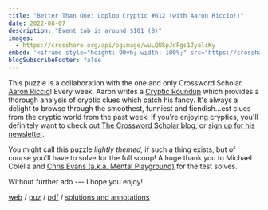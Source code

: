 ```yaml
---
title: "Better Than One: Loplop Cryptic #012 (with Aaron Riccio!)"
date: 2022-08-07
description: "Event tab is around $101 (8)"
images:
  - https://crosshare.org/api/ogimage/wuLQUkpJdFgs1JyaliKy
embed: '<iframe style="height: 90vh; width: 100%;" src="https://crosshare.org/embed/wuLQUkpJdFgs1JyaliKy/ArvGvNkiqJRS71DkcyTunpgI9hr2" frameborder="0" allowfullscreen="true" allowtransparency="true"></iframe>'
blogSubscribeFooter: false
---
```


This puzzle is a collaboration with the one and only Crossword Scholar, [Aaron
Riccio](https://crosswordscholar.wordpress.com/)! Every week, Aaron writes a
[Cryptic Roundup](https://crosswordscholar.wordpress.com/category/cryptic/)
which provides a thorough analysis of cryptic clues which catch his fancy.
It's always a delight to browse through the smoothest, funniest and
fiendish...est clues from the cryptic world from the past week. If you're
enjoying cryptics, you'll definitely want to check out [The Crossword Scholar
blog](https://crosswordscholar.wordpress.com/category/cryptic/), or [sign up
for his newsletter](https://www.getrevue.co/profile/illogicaljoker).

You might call this puzzle _lightly themed,_ if such a thing exists, but of
course you'll have to solve for the full scoop! A huge thank you to Michael
Colella and [Chris Evans (a.k.a. Mental
Playground)](https://mpcryptics.blogspot.com/) for the test solves.

Without further ado --- I hope you enjoy!

[web](https://crosshare.org/crosswords/wuLQUkpJdFgs1JyaliKy/better-than-one)
/ [puz](/crosswords/better-than-one.puz)
/ [pdf](/crosswords/better-than-one.pdf)
/ [solutions and annotations](/crosswords/better-than-one-solutions.pdf)
